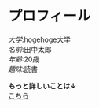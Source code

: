 # プロフィール
*大学*:hogehoge大学<br>
*名前*:田中太郎<br>
*年齢*:20歳<br>
*趣味*:読書<br>

**もっと詳しいことは↓**<br>
[こちら](https://u50116.github.io/enPiT2018-ensyu/abc.md" "詳しいプロフィール")




